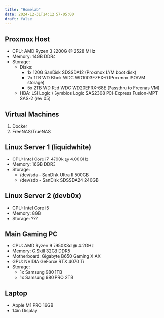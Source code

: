```yaml
---
title: "Homelab"
date: 2024-12-31T14:12:57-05:00
draft: false
---
```


## Proxmox Host

* CPU: AMD Ryzen 3 2200G @ 2528 MHz
* Memory: 14GB DDR4 
* Storage:
  * Disks:
    * 1x 120G SanDisk SDSSDA12 (Proxmox LVM boot disk)
    * 2x 1TB WD Black WDC WD1003FZEX-0 (Proxmox ISO/VM storage)
    * 5x 2TB WD Red WDC WD20EFRX-68E (Passthru to Freenas VM)
  * HBA: LSI Logic / Symbios Logic SAS2308 PCI-Express Fusion-MPT SAS-2 (rev 05)

## Virtual Machines

1. Docker
2. FreeNAS/TrueNAS

## Linux Server 1 (liquidwhite)

* CPU: Intel Core i7-4790k @ 4.00GHz
* Memory: 16GB DDR3
* Storage:
  * /dev/sda - SanDisk Ultra II 500GB
  * /dev/sdb - SanDisk SDSSDA24 240GB

## Linux Server 2 (devb0x)

* CPU: Intel Core i5
* Memory: 8GB
* Storage: ???

## Main Gaming PC

* CPU: AMD Ryzen 9 7950X3d @ 4.2GHz
* Memory: G.Skill 32GB DDR5
* Motherboard: Gigabyte B650 Gaming X AX
* GPU: NVIDIA GeForce RTX 4070 Ti
* Storage:
  * 1x Samsung 980 1TB
  * 1x Samsung 980 PRO 2TB

## Laptop

* Apple M1 PRO 16GB
* 14in Display